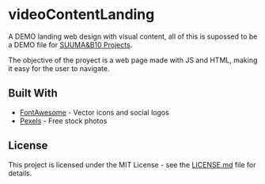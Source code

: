 # videoContentLanding

A DEMO landing web design with visual content, all of this is supossed to be a DEMO file for [SUUMA&B10 Projects](https://suumaprojects.com).

The objective of the proyect is a web page made with JS and HTML, making it easy for the user to navigate.

## Built With

* [FontAwesome](https://fontawesome.com) - Vector icons and social logos
* [Pexels](https://www.pexels.com/) - Free stock photos

## License

This project is licensed under the MIT License - see the [LICENSE.md](LICENSE.md) file for details.
